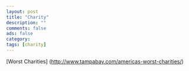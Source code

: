 ```yaml
---
layout: post
title: "Charity"
description: ""
comments: false
ads: false
category: 
tags: [charity]
---
```



[Worst Charities] (http://www.tampabay.com/americas-worst-charities/)



